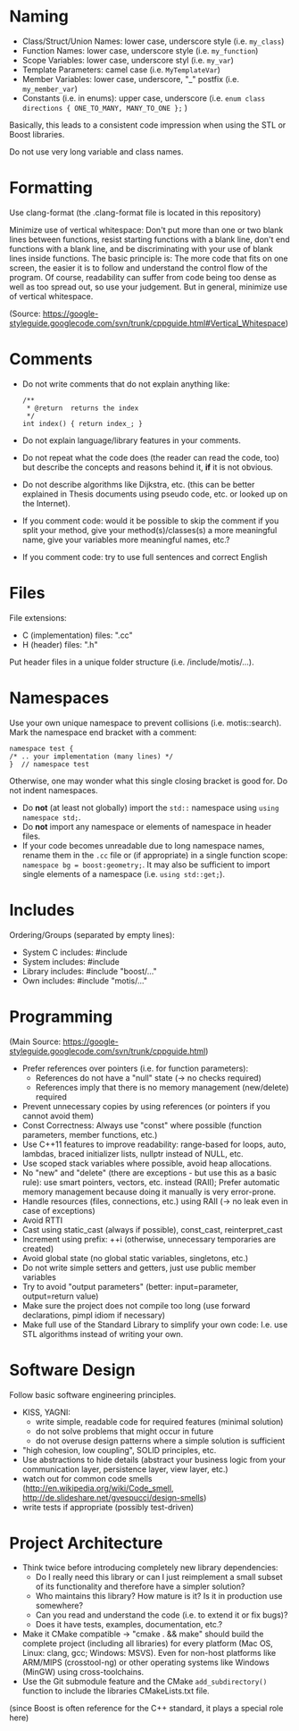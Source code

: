 # Naming

  - Class/Struct/Union Names: lower case, underscore style (i.e. `my_class`)
  - Function Names: lower case, underscore style (i.e. `my_function`)
  - Scope Variables: lower case, underscore styl (i.e. `my_var`)
  - Template Parameters: camel case (i.e. `MyTemplateVar`)
  - Member Variables: lower case, underscore, "_" postfix (i.e. `my_member_var`)
  - Constants (i.e. in enums): upper case, underscore (i.e. `enum class directions { ONE_TO_MANY, MANY_TO_ONE };` )

Basically, this leads to a consistent code impression when using the STL or Boost libraries.

Do not use very long variable and class names.


# Formatting

Use clang-format (the .clang-format file is located in this repository)

Minimize use of vertical whitespace:
Don't put more than one or two blank lines between functions, resist starting functions with a blank line, don't end functions with a blank line, and be discriminating with your use of blank lines inside functions. The basic principle is: The more code that fits on one screen, the easier it is to follow and understand the control flow of the program. Of course, readability can suffer from code being too dense as well as too spread out, so use your judgement. But in general, minimize use of vertical whitespace.

(Source: https://google-styleguide.googlecode.com/svn/trunk/cppguide.html#Vertical_Whitespace)


# Comments

  - Do not write comments that do not explain anything like:

        /**
         * @return  returns the index
         */
        int index() { return index_; }

  - Do not explain language/library features in your comments.
  - Do not repeat what the code does (the reader can read the code, too) but describe the concepts and reasons behind it, **if** it is not obvious.
  - Do not describe algorithms like Dijkstra, etc. (this can be better explained in Thesis documents using pseudo code, etc. or looked up on the Internet).
  - If you comment code: would it be possible to skip the comment if you split your method, give your method(s)/classes(s) a more meaningful name, give your variables more meaningful names, etc.?
  - If you comment code: try to use full sentences and correct English


# Files

File extensions:

  - C (implementation) files: ".cc"
  - H (header) files: ".h"

Put header files in a unique folder structure (i.e. /include/motis/...).


# Namespaces

Use your own unique namespace to prevent collisions (i.e. motis::search).
Mark the namespace end bracket with a comment:

    namespace test {
    /* .. your implementation (many lines) */
    }  // namespace test

Otherwise, one may wonder what this single closing bracket is good for.
Do not indent namespaces.

  - Do **not** (at least not globally) import the `std::` namespace using `using namespace std;`.
  - Do **not** import any namespace or elements of namespace in header files.
  - If your code becomes unreadable due to long namespace names, rename them in the `.cc` file or (if appropriate) in a single function scope: `namespace bg = boost:geometry;`. It may also be sufficient to import single elements of a namespace (i.e. `using std::get;`).


# Includes

Ordering/Groups (separated by empty lines):

  - System C includes: #include <cstdlib>
  - System includes: #include <iostream>
  - Library includes: #include "boost/..."
  - Own includes: #include "motis/..."


# Programming

(Main Source: https://google-styleguide.googlecode.com/svn/trunk/cppguide.html)

  - Prefer references over pointers (i.e. for function parameters):
    - References do not have a "null" state (-> no checks required)
    - References imply that there is no memory management (new/delete) required
  - Prevent unnecessary copies by using references (or pointers if you cannot avoid them)
  - Const Correctness: Always use "const" where possible (function parameters, member functions, etc.)
  - Use C++11 features to improve readability: range-based for loops, auto, lambdas, braced initializer lists, nullptr instead of NULL, etc.
  - Use scoped stack variables where possible, avoid heap allocations.
  - No "new" and "delete" (there are exceptions - but use this as a basic rule): use smart pointers, vectors, etc. instead (RAII);
    Prefer automatic memory management because doing it manually is very error-prone.
  - Handle resources (files, connections, etc.) using RAII (-> no leak even in case of exceptions)
  - Avoid RTTI
  - Cast using static_cast (always if possible), const_cast, reinterpret_cast
  - Increment using prefix: ++i (otherwise, unnecessary temporaries are created)
  - Avoid global state (no global static variables, singletons, etc.)
  - Do not write simple setters and getters, just use public member variables
  - Try to avoid "output parameters" (better: input=parameter, output=return value)
  - Make sure the project does not compile too long (use forward declarations, pimpl idiom if necessary)
  - Make full use of the Standard Library to simplify your own code: I.e. use STL algorithms instead of writing your own.


# Software Design

Follow basic software engineering principles.

  - KISS, YAGNI:
     - write simple, readable code for required features (minimal solution)
     - do not solve problems that might occur in future
     - do not overuse design patterns where a simple solution is sufficient
  - "high cohesion, low coupling", SOLID principles, etc.
  - Use abstractions to hide details (abstract your business logic from your communication layer, persistence layer, view layer, etc.)
  - watch out for common code smells (http://en.wikipedia.org/wiki/Code_smell, http://de.slideshare.net/gvespucci/design-smells)
  - write tests if appropriate (possibly test-driven)


# Project Architecture

  - Think twice before introducing completely new library dependencies:
    - Do I really need this library or can I just reimplement a small subset
      of its functionality and therefore have a simpler solution?
    - Who maintains this library? How mature is it? Is it in production use somewhere?
    - Can you read and understand the code (i.e. to extend it or fix bugs)?
    - Does it have tests, examples, documentation, etc.?
  - Make it CMake compatible -> "cmake . && make" should build the complete project (including all libraries) for every platform (Mac OS, Linux: clang, gcc; Windows: MSVS).
    Even for non-host platforms like ARM/MIPS (crosstool-ng) or other operating systems like Windows (MinGW) using cross-toolchains.
  - Use the Git submodule feature and the CMake `add_subdirectory()` function to include the libraries CMakeLists.txt file.

(since Boost is often reference for the C++ standard, it plays a special role here)